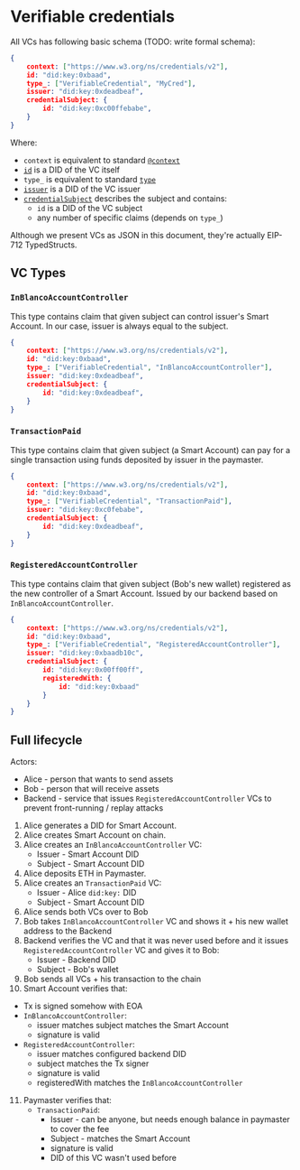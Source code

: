 # Verifiable credentials

All VCs has following basic schema (TODO: write formal schema):

```json
{
    context: ["https://www.w3.org/ns/credentials/v2"],
    id: "did:key:0xbaad",
    type_: ["VerifiableCredential", "MyCred"],
    issuer: "did:key:0xdeadbeaf",
    credentialSubject: {
        id: "did:key:0xc00ffebabe",
    }
}
```

Where:
* `context` is equivalent to standard [`@context`](https://www.w3.org/TR/vc-data-model/#contexts)
* [`id`](https://www.w3.org/TR/vc-data-model/#identifiers) is a DID of the VC itself
* `type_` is equivalent to standard [`type`](https://www.w3.org/TR/vc-data-model/#types)
* [`issuer`](https://www.w3.org/TR/vc-data-model/#issuer) is a DID of the VC issuer
* [`credentialSubject`](https://www.w3.org/TR/vc-data-model/#credential-subject) describes the subject and contains:
  * `id` is a DID of the VC subject
  * any number of specific claims (depends on `type_`)

Although we present VCs as JSON in this document, they're actually EIP-712 TypedStructs.

## VC Types

### `InBlancoAccountController`

This type contains claim that given subject can control issuer's Smart Account. In our case, issuer is always equal to the subject.

```json
{
    context: ["https://www.w3.org/ns/credentials/v2"],
    id: "did:key:0xbaad",
    type_: ["VerifiableCredential", "InBlancoAccountController"],
    issuer: "did:key:0xdeadbeaf",
    credentialSubject: {
        id: "did:key:0xdeadbeaf",
    }
}
```

### `TransactionPaid`

This type contains claim that given subject (a Smart Account) can pay for a single transaction using funds deposited by issuer in the paymaster.

```json
{
    context: ["https://www.w3.org/ns/credentials/v2"],
    id: "did:key:0xbaad",
    type_: ["VerifiableCredential", "TransactionPaid"],
    issuer: "did:key:0xc0febabe",
    credentialSubject: {
        id: "did:key:0xdeadbeaf",
    }
}
```

### `RegisteredAccountController`

This type contains claim that given subject (Bob's new wallet) registered as the new controller of a Smart Account. Issued by our backend based on `InBlancoAccountController`.

```json
{
    context: ["https://www.w3.org/ns/credentials/v2"],
    id: "did:key:0xbaad",
    type_: ["VerifiableCredential", "RegisteredAccountController"],
    issuer: "did:key:0xbaadb10c",
    credentialSubject: {
        id: "did:key:0x00ff00ff",
        registeredWith: {
            id: "did:key:0xbaad"
        }
    }
}
```

## Full lifecycle

Actors:
* Alice - person that wants to send assets
* Bob - person that will receive assets
* Backend - service that issues `RegisteredAccountController` VCs to prevent front-running / replay attacks


1. Alice generates a DID for Smart Account.
2. Alice creates Smart Account on chain.
3. Alice creates an `InBlancoAccountController` VC:
   * Issuer - Smart Account DID
   * Subject - Smart Account DID
4. Alice deposits ETH in Paymaster.
5. Alice creates an `TransactionPaid` VC:
   * Issuer - Alice `did:key:` DID
   * Subject - Smart Account DID
6. Alice sends both VCs over to Bob
7. Bob takes `InBlancoAccountController` VC and shows it + his new wallet address to the Backend
8. Backend verifies the VC and that it was never used before and it issues `RegisteredAccountController` VC and gives it to Bob:
   * Issuer - Backend DID
   * Subject - Bob's wallet
9.  Bob sends all VCs + his transaction to the chain
10. Smart Account verifies that:
  * Tx is signed somehow with EOA
  * `InBlancoAccountController`:
    * issuer matches subject matches the Smart Account
    * signature is valid
  * `RegisteredAccountController`:
    * issuer matches configured backend DID
    * subject matches the Tx signer
    * signature is valid
    * registeredWith matches the `InBlancoAccountController`
11. Paymaster verifies that:
    * `TransactionPaid`:
      * Issuer - can be anyone, but needs enough balance in paymaster to cover the fee
      * Subject - matches the Smart Account
      * signature is valid
      * DID of this VC wasn't used before